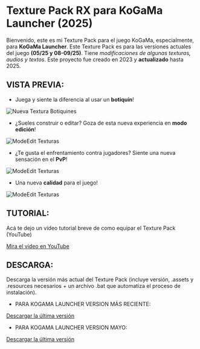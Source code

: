 # Texture Pack RX para KoGaMa Launcher (2025)

Bienvenido, este es mi Texture Pack para el juego KoGaMa, especialmente, para **KoGaMa Launcher**.
Este Texture Pack es para las versiones actuales del juego **(05/25 y 08-09/25)**. Tiene *modificaciones de algunas texturas, audios y textos*.
Este proyecto fue creado en 2023 y **actualizado** hasta 2025.

## VISTA PREVIA:

 - Juega y siente la diferencia al usar un **botiquín**!

![Nueva Textura Botiquines](https://github.com/user-attachments/assets/27daa257-ffdb-4324-a0ef-ca5a1f52a8c8)

 - ¿Sueles construir o editar? Goza de esta nueva experiencia en **modo edición**!

![ModeEdit Texturas](https://github.com/user-attachments/assets/5ed98ed7-ae83-42c5-aad7-dd223386a7e7)

 - ¿Te gusta el enfrentamiento contra jugadores? Siente una nueva sensación en el **PvP**!

 ![ModeEdit Texturas](https://github.com/user-attachments/assets/6ac13c1e-92ae-4bc9-92c9-f735d4917e6c)

 - Una nueva **calidad** para el juego!

  ![ModeEdit Texturas](https://github.com/user-attachments/assets/f37cd9db-48a8-4618-8f65-2c6f827272e7)

## TUTORIAL:

Acá te dejo un vídeo tutorial breve de como equipar el Texture Pack (YouTube)

 [Mira el video en YouTube](https://youtu.be/aJjW2HVS9hM)

## DESCARGA:

Descarga la versión más actual del Texture Pack (incluye versión, .assets y .resources necesarios + un archivo .bat que automatiza el proceso de instalación).

- PARA KOGAMA LAUNCHER VERSION MÁS RECIENTE:
  
[Descargar la última versión](https://github.com/LRex18/Texture-Pack-RXv1.2/raw/refs/heads/main/2025-08-13TexturePackRXv1.2Standalone.zip?download=)

- PARA KOGAMA LAUNCHER VERSION MAYO:

[Descargar la última versión](https://github.com/LRex18/Texture-Pack-RXv1.2/raw/refs/heads/main/2025-05-07TexturePackRXv1.zip?download=)
